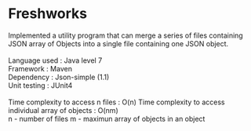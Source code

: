 # Freshworks
Implemented a utility program that can merge a series of files containing JSON array of Objects
into a single file containing one JSON object.<br><br>
Language used : Java level 7<br>
Framework : Maven<br>
Dependency : Json-simple (1.1)<br>
Unit testing : JUnit4<br><br>
Time complexity to access n files : O(n)
Time complexity to access individual array of objects : O(nm)<br>n - number of files  m - maximun array of objects in an object 
